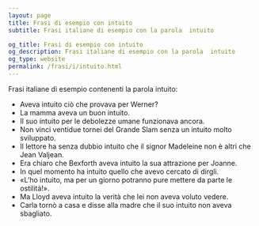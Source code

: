 ```yaml
---
layout: page
title: Frasi di esempio con intuito 
subtitle: Frasi italiane di esempio con la parola  intuito

og_title: Frasi di esempio con intuito 
og_description: Frasi italiane di esempio con la parola  intuito
og_type: website
permalink: /frasi/i/intuito.html
---
```


Frasi italiane di esempio contenenti la parola intuito:


- Aveva intuito ciò che provava per Werner?
- La mamma aveva un buon intuito.
- Il suo intuito per le debolezze umane funzionava ancora.
- Non vinci ventidue tornei del Grande Slam senza un intuito molto sviluppato.
- Il lettore ha senza dubbio intuito che il signor Madeleine non è altri che Jean Valjean.
- Era chiaro che Bexforth aveva intuito la sua attrazione per Joanne.
- In quel momento ha intuito quello che avevo cercato di dirgli.
- «L’ho intuito, ma per un giorno potranno pure mettere da parte le ostilità!».
- Ma Lloyd aveva intuito la verità che lei non aveva voluto vedere.
- Carla tornò a casa e disse alla madre che il suo intuito non aveva sbagliato.
